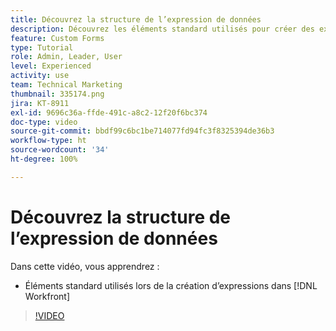 ```yaml
---
title: Découvrez la structure de l’expression de données
description: Découvrez les éléments standard utilisés pour créer des expressions dans Adobe [!DNL Workfront].
feature: Custom Forms
type: Tutorial
role: Admin, Leader, User
level: Experienced
activity: use
team: Technical Marketing
thumbnail: 335174.png
jira: KT-8911
exl-id: 9696c36a-ffde-491c-a8c2-12f20f6bc374
doc-type: video
source-git-commit: bbdf99c6bc1be714077fd94fc3f8325394de36b3
workflow-type: ht
source-wordcount: '34'
ht-degree: 100%

---
```


# Découvrez la structure de l’expression de données

Dans cette vidéo, vous apprendrez :

* Éléments standard utilisés lors de la création d’expressions dans [!DNL Workfront]

>[!VIDEO](https://video.tv.adobe.com/v/335174/?quality=12&learn=on&enablevpops=1)
